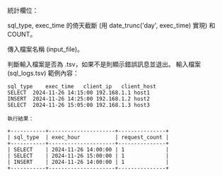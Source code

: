 統計欄位：

sql_type, exec_time 的倚天截斷 (用 date_trunc('day', exec_time) 實現) 和 COUNT。


傳入檔案名稱 (input_file)。

判斷輸入檔案是否為 .tsv，如果不是則顯示錯誤訊息並退出。
輸入檔案 (sql_logs.tsv)
範例內容：


```text
sql_type	exec_time	client_ip	client_host
SELECT	2024-11-26 14:15:00	192.168.1.1	host1
INSERT	2024-11-26 14:25:00	192.168.1.2	host2
SELECT	2024-11-26 15:05:00	192.168.1.3	host3

執行結果：

+-----------+---------------------+---------------+
| sql_type  | exec_hour           | request_count |
+-----------+---------------------+---------------+
| SELECT    | 2024-11-26 14:00:00 | 1             |
| SELECT    | 2024-11-26 15:00:00 | 1             |
| INSERT    | 2024-11-26 14:00:00 | 1             |
+-----------+---------------------+---------------+
```
